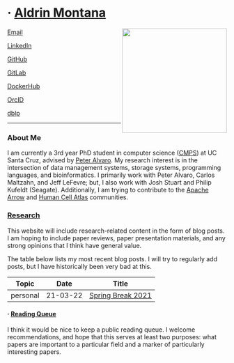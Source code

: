# &middot; [Aldrin Montana](profile)

<img src='assets/img/aldrin.png' width='240px' align='right'/>
    
[Email](mailto:mail@aldrinmontana.com)

[LinkedIn](https://linkedin.com/in/drinmontana)

[GitHub](https://github.com/drin)

[GitLab](https://gitlab.com/octalene)

[DockerHub](https://hub.docker.com/u/octalene)

[OrcID](https://orcid.org/0000-0003-2073-4813)

[dblp](https://dblp.org/pers/hd/m/Montana:Aldrin)

---

### About Me

I am currently a 3rd year PhD student in computer science ([CMPS][web-phdreqs]) at UC Santa Cruz,
advised by [Peter Alvaro][person-palvaro]. My research interest is in the intersection of data
management systems, storage systems, programming languages, and bioinformatics. I primarily work
with Peter Alvaro, Carlos Maltzahn, and Jeff LeFevre; but, I also work with Josh Stuart and Philip
Kufeldt (Seagate). Additionally, I am trying to contribute to the [Apache Arrow][community-arrow]
and [Human Cell Atlas][community-hca] communities.


### [Research](research/README.md)

This website will include research-related content in the form of blog posts. I am hoping to
include paper reviews, paper presentation materials, and any strong opinions that I think have
general value.

The table below lists my most recent blog posts. I will try to regularly add posts, but I have
historically been very bad at this.

| Topic    | Date     | Title                                                                     |
| -------- | -------- | ------------------------------------------------------------------------- |
| personal | 21-03-22 | [Spring Break 2021](research/personal/quarter-end-2021-03.md)             |



#### &middot; [Reading Queue](readings/reading-queue.md)
I think it would be nice to keep a public reading queue. I welcome recommendations, and hope that
this serves at least two purposes: what papers are important to a particular field and a marker of
particularly interesting papers.


<!-- ----------------------------- -->
<!-- Resources -->

<!-- >> Templates -->
<!--
| personal | 21-00-00 | [Spring Break 2021](research/personal/.md)                                |
| research | 21-00-00 | [Spring Break 2021](research/research/.md)                                |
| comp-bio | 21-00-00 | [Spring Break 2021](research/comp-bio/.md)                                |
| comp-sci | 21-00-00 | [Spring Break 2021](research/comp-sci/.md)                                |
-->

<!-- >> In progress content -->
<!--
-->


<!-- >> External URLs -->
<!--    >>> misc links -->
[web-phdreqs]:     https://www.soe.ucsc.edu/departments/computer-science-and-engineering/graduate/degree-requirements-cmps#phd

[person-palvaro]:  https://people.ucsc.edu/~palvaro/

[community-arrow]: https://arrow.apache.org/community/
[community-hca]:   https://www.humancellatlas.org/

<!--    >>> exploration links -->

<!--    >>> navigational links -->
[resource-ucsc-calendar]:  https://calendar.google.com/calendar?cid=YWttb250YW5AdWNzYy5lZHU
